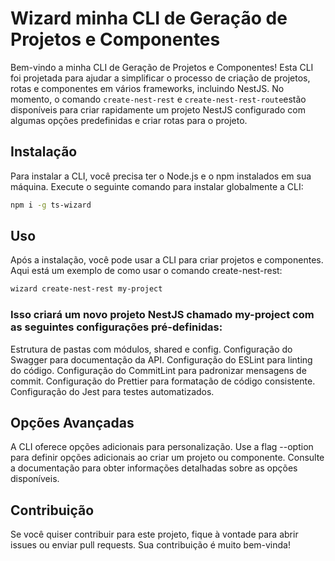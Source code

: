 # Wizard minha CLI de Geração de Projetos e Componentes

Bem-vindo a minha CLI de Geração de Projetos e Componentes! Esta CLI foi projetada para ajudar a simplificar o processo de criação de projetos, rotas e componentes em vários frameworks, incluindo NestJS. No momento, o comando `create-nest-rest` e `create-nest-rest-route`estão disponíveis para criar rapidamente um projeto NestJS configurado com algumas opções predefinidas e criar rotas para o projeto.

## Instalação

Para instalar a CLI, você precisa ter o Node.js e o npm instalados em sua máquina. Execute o seguinte comando para instalar globalmente a CLI:

```bash
npm i -g ts-wizard
```

## Uso

Após a instalação, você pode usar a CLI para criar projetos e componentes. Aqui está um exemplo de como usar o comando create-nest-rest:

```bash
wizard create-nest-rest my-project
```

### Isso criará um novo projeto NestJS chamado my-project com as seguintes configurações pré-definidas:

Estrutura de pastas com módulos, shared e config.
Configuração do Swagger para documentação da API.
Configuração do ESLint para linting do código.
Configuração do CommitLint para padronizar mensagens de commit.
Configuração do Prettier para formatação de código consistente.
Configuração do Jest para testes automatizados.

## Opções Avançadas

A CLI oferece opções adicionais para personalização. Use a flag --option para definir opções adicionais ao criar um projeto ou componente. Consulte a documentação para obter informações detalhadas sobre as opções disponíveis.

## Contribuição

Se você quiser contribuir para este projeto, fique à vontade para abrir issues ou enviar pull requests. Sua contribuição é muito bem-vinda!
